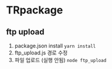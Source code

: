 # TRpackage


## ftp upload
1. package.json install
`yarn install `
2. ftp_upload.js 경로 수정
3. 파일 업로드 (실행 안됨)
`node ftp_upload`